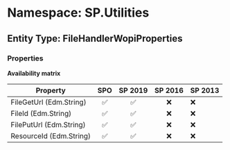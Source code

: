 # Namespace: SP.Utilities

## Entity Type: FileHandlerWopiProperties

### Properties

**Availability matrix**

Property | SPO | SP 2019 | SP 2016 | SP 2013
----------|:---:|:-------:|:-------:|:-------
FileGetUrl (Edm.String) | ✅ | ✅ | ❌ | ❌
FileId (Edm.String) | ✅ | ✅ | ❌ | ❌
FilePutUrl (Edm.String) | ✅ | ✅ | ❌ | ❌
ResourceId (Edm.String) | ✅ | ✅ | ❌ | ❌